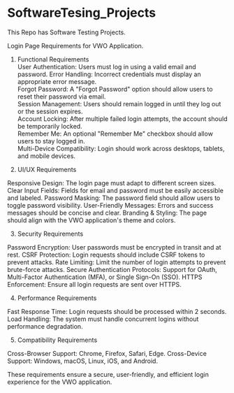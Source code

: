 # SoftwareTesing_Projects
This Repo has Software Testing Projects.

Login Page Requirements for VWO Application.                                                                                  
1. Functional Requirements                                                                                                    
User Authentication: Users must log in using a valid email and password.
Error Handling: Incorrect credentials must display an appropriate error message.                                       
 Forgot Password: A "Forgot Password" option should allow users to reset their password via email.                     
Session Management: Users should remain logged in until they log out or the session expires.                          
Account Locking: After multiple failed login attempts, the account should be temporarily locked.                     
 Remember Me: An optional "Remember Me" checkbox should allow users to stay logged in.                                  
Multi-Device Compatibility: Login should work across desktops, tablets, and mobile devices.
                                  
3. UI/UX Requirements

Responsive Design: The login page must adapt to different screen sizes.
Clear Input Fields: Fields for email and password must be easily accessible and labeled.
Password Masking: The password field should allow users to toggle password visibility.
User-Friendly Messages: Errors and success messages should be concise and clear.
Branding & Styling: The page should align with the VWO application's theme and colors.

3. Security Requirements
   
Password Encryption: User passwords must be encrypted in transit and at rest.
CSRF Protection: Login requests should include CSRF tokens to prevent attacks.
Rate Limiting: Limit the number of login attempts to prevent brute-force attacks.
Secure Authentication Protocols: Support for OAuth, Multi-Factor Authentication (MFA), or Single Sign-On (SSO).
HTTPS Enforcement: Ensure all login requests are sent over HTTPS.

4. Performance Requirements
   
Fast Response Time: Login requests should be processed within 2 seconds.
Load Handling: The system must handle concurrent logins without performance degradation.

5. Compatibility Requirements
   
Cross-Browser Support: Chrome, Firefox, Safari, Edge.
Cross-Device Support: Windows, macOS, Linux, iOS, and Android.

These requirements ensure a secure, user-friendly, and efficient login experience for the VWO application.
